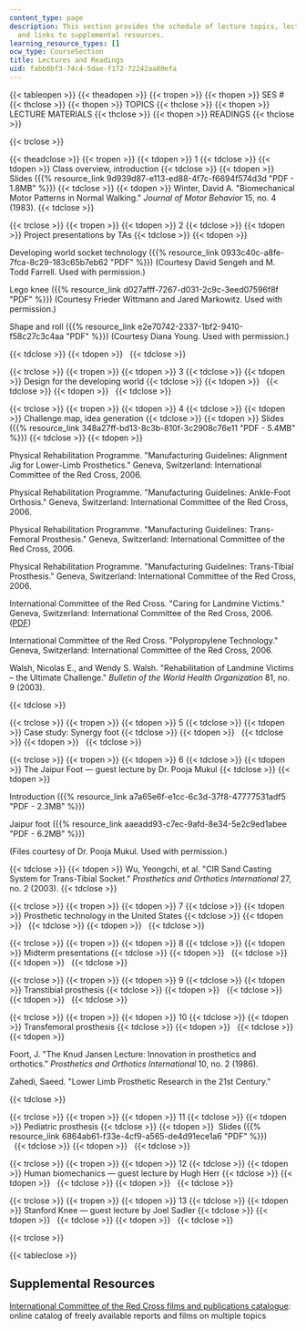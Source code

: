 ```yaml
---
content_type: page
description: This section provides the schedule of lecture topics, lecture materials,
  and links to supplemental resources.
learning_resource_types: []
ocw_type: CourseSection
title: Lectures and Readings
uid: fabb8bf3-74c4-5dae-f172-72242aa80efa
---
```


{{< tableopen >}}
{{< theadopen >}}
{{< tropen >}}
{{< thopen >}}
SES #
{{< thclose >}}
{{< thopen >}}
TOPICS
{{< thclose >}}
{{< thopen >}}
LECTURE MATERIALS
{{< thclose >}}
{{< thopen >}}
READINGS
{{< thclose >}}

{{< trclose >}}

{{< theadclose >}}
{{< tropen >}}
{{< tdopen >}}
1
{{< tdclose >}}
{{< tdopen >}}
Class overview, introduction
{{< tdclose >}}
{{< tdopen >}}
Slides ({{% resource_link 9d939d87-e113-ed88-4f7c-f6694f574d3d "PDF - 1.8MB" %}})
{{< tdclose >}}
{{< tdopen >}}
Winter, David A. "Biomechanical Motor Patterns in Normal Walking." _Journal of Motor Behavior_ 15, no. 4 (1983).
{{< tdclose >}}

{{< trclose >}}
{{< tropen >}}
{{< tdopen >}}
2
{{< tdclose >}}
{{< tdopen >}}
Project presentations by TAs
{{< tdclose >}}
{{< tdopen >}}


Developing world socket technology ({{% resource_link 0933c40c-a8fe-7fca-8c29-183c65b7eb62 "PDF" %}}) (Courtesy David Sengeh and M. Todd Farrell. Used with permission.)

Lego knee ({{% resource_link d027afff-7267-d031-2c9c-3eed07596f8f "PDF" %}}) (Courtesy Frieder Wittmann and Jared Markowitz. Used with permission.)

Shape and roll ({{% resource_link e2e70742-2337-1bf2-9410-f58c27c3c4aa "PDF" %}}) (Courtesy Diana Young. Used with permission.)


{{< tdclose >}}
{{< tdopen >}}
 
{{< tdclose >}}

{{< trclose >}}
{{< tropen >}}
{{< tdopen >}}
3
{{< tdclose >}}
{{< tdopen >}}
Design for the developing world
{{< tdclose >}}
{{< tdopen >}}
 
{{< tdclose >}}
{{< tdopen >}}
 
{{< tdclose >}}

{{< trclose >}}
{{< tropen >}}
{{< tdopen >}}
4
{{< tdclose >}}
{{< tdopen >}}
Challenge map, idea generation
{{< tdclose >}}
{{< tdopen >}}
Slides ({{% resource_link 348a27ff-bd13-8c3b-810f-3c2908c76e11 "PDF - 5.4MB" %}})
{{< tdclose >}}
{{< tdopen >}}


Physical Rehabilitation Programme. "Manufacturing Guidelines: Alignment Jig for Lower-Limb Prosthetics." Geneva, Switzerland: International Committee of the Red Cross, 2006.

Physical Rehabilitation Programme. "Manufacturing Guidelines: Ankle-Foot Orthosis." Geneva, Switzerland: International Committee of the Red Cross, 2006.

Physical Rehabilitation Programme. "Manufacturing Guidelines: Trans-Femoral Prosthesis." Geneva, Switzerland: International Committee of the Red Cross, 2006.

Physical Rehabilitation Programme. "Manufacturing Guidelines: Trans-Tibial Prosthesis." Geneva, Switzerland: International Committee of the Red Cross, 2006.

International Committee of the Red Cross. "Caring for Landmine Victims." Geneva, Switzerland: International Committee of the Red Cross, 2006. ([PDF](http://www.icrc.org/eng/assets/files/other/caring-landmine-victims-0863.pdf))

International Committee of the Red Cross. "Polypropylene Technology." Geneva, Switzerland: International Committee of the Red Cross, 2006.

Walsh, Nicolas E., and Wendy S. Walsh. "Rehabilitation of Landmine Victims – the Ultimate Challenge." _Bulletin of the World Health Organization_ 81, no. 9 (2003).


{{< tdclose >}}

{{< trclose >}}
{{< tropen >}}
{{< tdopen >}}
5
{{< tdclose >}}
{{< tdopen >}}
Case study: Synergy foot
{{< tdclose >}}
{{< tdopen >}}
 
{{< tdclose >}}
{{< tdopen >}}
 
{{< tdclose >}}

{{< trclose >}}
{{< tropen >}}
{{< tdopen >}}
6
{{< tdclose >}}
{{< tdopen >}}
The Jaipur Foot — guest lecture by Dr. Pooja Mukul
{{< tdclose >}}
{{< tdopen >}}


Introduction ({{% resource_link a7a65e6f-e1cc-6c3d-37f8-47777531adf5 "PDF - 2.3MB" %}})

Jaipur foot ({{% resource_link aaeadd93-c7ec-9afd-8e34-5e2c9ed1abee "PDF - 6.2MB" %}})

(Files courtesy of Dr. Pooja Mukul. Used with permission.)


{{< tdclose >}}
{{< tdopen >}}
Wu, Yeongchi, et al. "CIR Sand Casting System for Trans-Tibial Socket." _Prosthetics and Orthotics International_ 27, no. 2 (2003).
{{< tdclose >}}

{{< trclose >}}
{{< tropen >}}
{{< tdopen >}}
7
{{< tdclose >}}
{{< tdopen >}}
Prosthetic technology in the United States
{{< tdclose >}}
{{< tdopen >}}
 
{{< tdclose >}}
{{< tdopen >}}
 
{{< tdclose >}}

{{< trclose >}}
{{< tropen >}}
{{< tdopen >}}
8
{{< tdclose >}}
{{< tdopen >}}
Midterm presentations
{{< tdclose >}}
{{< tdopen >}}
 
{{< tdclose >}}
{{< tdopen >}}
 
{{< tdclose >}}

{{< trclose >}}
{{< tropen >}}
{{< tdopen >}}
9
{{< tdclose >}}
{{< tdopen >}}
Transtibial prosthesis
{{< tdclose >}}
{{< tdopen >}}
 
{{< tdclose >}}
{{< tdopen >}}
 
{{< tdclose >}}

{{< trclose >}}
{{< tropen >}}
{{< tdopen >}}
10
{{< tdclose >}}
{{< tdopen >}}
Transfemoral prosthesis
{{< tdclose >}}
{{< tdopen >}}
 
{{< tdclose >}}
{{< tdopen >}}


Foort, J. "The Knud Jansen Lecture: Innovation in prosthetics and orthotics." _Prosthetics and Orthotics International_ 10, no. 2 (1986).

Zahedi, Saeed. "Lower Limb Prosthetic Research in the 21st Century."


{{< tdclose >}}

{{< trclose >}}
{{< tropen >}}
{{< tdopen >}}
11
{{< tdclose >}}
{{< tdopen >}}
Pediatric prosthesis
{{< tdclose >}}
{{< tdopen >}}
 Slides ({{% resource_link 6864ab61-f33e-4cf9-a565-de4d91ece1a6 "PDF" %}})  
 
{{< tdclose >}}
{{< tdopen >}}
 
{{< tdclose >}}

{{< trclose >}}
{{< tropen >}}
{{< tdopen >}}
12
{{< tdclose >}}
{{< tdopen >}}
Human biomechanics — guest lecture by Hugh Herr
{{< tdclose >}}
{{< tdopen >}}
 
{{< tdclose >}}
{{< tdopen >}}
 
{{< tdclose >}}

{{< trclose >}}
{{< tropen >}}
{{< tdopen >}}
13
{{< tdclose >}}
{{< tdopen >}}
Stanford Knee — guest lecture by Joel Sadler
{{< tdclose >}}
{{< tdopen >}}
 
{{< tdclose >}}
{{< tdopen >}}
 
{{< tdclose >}}

{{< trclose >}}

{{< tableclose >}}

Supplemental Resources
----------------------

[International Committee of the Red Cross films and publications catalogue](http://www.icrc.org/eng/resources/publications-films/): online catalog of freely available reports and films on multiple topics